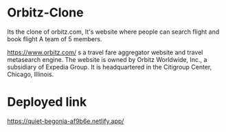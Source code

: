 # Orbitz-Clone
Its the clone of orbitz.com, It's website where people can search flight and book flight
A team of 5 members.

https://www.orbitz.com/  s a travel fare aggregator website and travel metasearch engine. 
The website is owned by Orbitz Worldwide, Inc., a subsidiary of Expedia Group. It is headquartered in the Citigroup Center, Chicago, Illinois.

# Deployed link
https://quiet-begonia-af9b6e.netlify.app/
